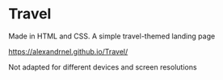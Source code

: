 # Travel
Made in HTML and CSS. A simple travel-themed landing page

https://alexandrnel.github.io/Travel/ 

Not adapted for different devices and screen resolutions
